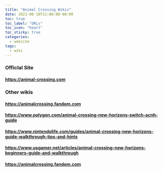 ```yaml
---
title: "Animal Crossing Wikis"
date: 2021-06-10T21:00:00-08:00
toc: true
toc_label: "URLs"
toc_icon: "heart"
toc_sticky: true
categories:
  - website
tags:
  - wiki
---
```


### Officlal Site

#### https://animal-crossing.com

### Other wikis

#### https://animalcrossing.fandom.com

#### https://www.polygon.com/animal-crossing-new-horizons-switch-acnh-guide

#### https://www.nintendolife.com/guides/animal-crossing-new-horizons-guide-walkthrough-tips-and-hints

#### https://www.usgamer.net/articles/animal-crossing-new-horizons-beginners-guide-and-walkthrough

#### https://animalcrossing.fandom.com
